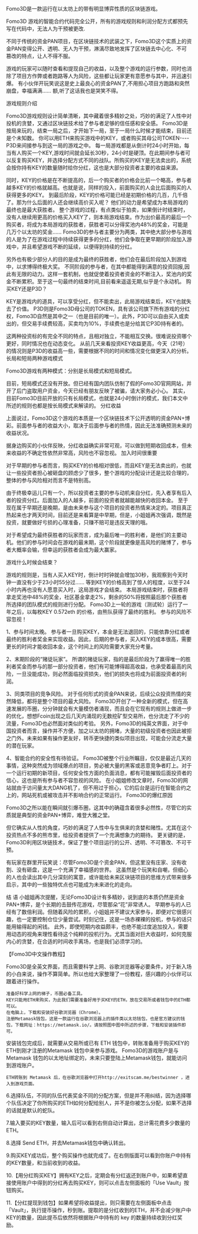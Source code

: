 

Fomo3D是一款运行在以太坊上的带有明显博弈性质的区块链游戏。


Fomo3D 游戏的智能合约代码完全公开，所有的游戏规则和利润分配方式都预先写在代码中，无法人为干预被更改.



不同于传统的资金PAN项目，在区块链技术的武装之下，Fomo3D这个实质上的资金PAN变得公开、透明、无人为干预，淋漓尽致地发挥了区块链去中心化、不可篡改的特点，让人不得不服。

游戏的玩家可以随时查看和提现自己的收益，以及整个游戏的运行参数，同时也消除了项目方作弊或者跑路等人为风险，这些都让玩家更有意愿参与其中，并迅速引爆。
有小伙伴开玩笑说这是史上最良心的资金PAN了,不用担心项目方跑路和突然崩盘，幸福满满……
额,听了这话我也是哭笑不得。


游戏规则介绍

Fomo3D游戏规则设计简单清晰，其中藏着很多精妙之处，巧妙的满足了人性中对投机的贪婪，又通过区块链技术给了参与者足够的信任感和安全感。
Fomo3D是按局来玩的，结束一局之后，才开始下一局，至于一局什么时候才能结束，目前还是个未知数。
你可以用ETH来购买游戏中的KEY，或者购买其母公司TOKEN----P3D来间接参与到这一局的游戏之中。
每一局游戏都是从倒计时24小时开始，每当有人购买一个KEY,游戏时间就会延长30秒，24小时是硬顶。在此期间参与者可以反复购买KEY，并选择分配方式不同的战队。所购买的KEY是无法卖出的，系统会按你持有KEY的数量随时给你分红，这也是大部分投资者主要的收益来源。



同时，KEY的价格是在不断提高的，后一个购买者的价格会比前一个略高，参与者越多KEY的价格就越高。也就是说，同样的投入，前面购买的人会比后面购买的人获得更多的KEY。
到最后阶段，KEY的价格可能已经是初期价格的几百，几千倍了。那为什么后面的人还会继续高价买入呢？
他们的动力是希望成为本局游戏的最终也是最大获胜者。
整个游戏的过程，有点类似于拍卖，如果倒计时结束时，没有人继续用更高的价格买入KEY了，则本局游戏结束。作为出价最高的最后一个购买者，将成为本局游戏的获胜者，获胜者可以分得奖池内48%的奖金，可能是几万个以太坊的奖金……
Fomo3D的参与者主要分为两类，其中绝大部分参与游戏的人是为了在游戏过程中持续获得更多的分红，他们会争取在更早期的阶段加入游戏中，并且希望游戏不断的延续，以便得到持续的分红。

另外也有极少部分人的目的是成为最终的获胜者，他们会在最后阶段加入到游戏中，以求博得终极大奖。
不同阶段的参与者，在其中都能得到满意的投资回报,因此有无限的动力。这样一套机制，也就促使着投资者资金的不断注入，奖池内的奖金不断累积。至于这一句最终的结束时间,目前看来遥遥无期,似乎是个永动机。
购买KEY还是P3D？

KEY是游戏内的道具，可以享受分红，但不能卖出，此局游戏结束后，KEY也就失去了价值。
P3D则是Fomo3D母公司的TOKEN，具有该公司旗下所有游戏的分红权，Fomo3D自然是其中之一（也是目前的唯一）。此外，P3D可以自由买入或卖出的，但交易手续费较高，买卖均为10%，手续费也是分给其它P3D持有者的。

这两种投资标的有完全不同的特点，且相对独立，不能相互交换。很难说投资哪个更好，同时情况也在动态变化。
从前几天来看投资KEY收益更高，今天（21号）的情况则是P3D的收益高一些，需要根据不同的时间和情况变化做更深入的分析。
长局和短局两种游戏模式

Fomo3D游戏有两种模式：分别是长局模式和短局模式。

目前，短局模式还没有开放。但已经有国内团队仿制了假的Fomo3D官网网站，并开了后门盗取用户资金，今天已经有朋友反映了被骗，请大家务必小心。
其实，目前Fomo3D目前开放的只有长局模式，也就是24小时倒计的模式，我们本文中所述的规则也都是按长局模式来解读的。
分红收益

上面说过，Fomo3D这个游戏的本质是一个区块链技术下公开透明的资金PAN+博彩。前面参与者的收益大小，取决于后面参与者的热情，因此无法准确预测未来的收益状况。

据身边购买的小伙伴反映，分红收益确实非常可观，可以做到短期收回成本，但未来收益的不确定性依然非常高，风险也不容忽视。
加入时间很重要

对于早期的参与者而言，购买KEY的价格相对很低，而且KEY是无法卖出的，也就让一些投资者担心被砸盘的顾虑少了很多，整个游戏的分配设计还是比较合理的，整体的参与风险相对而言不是特别高。

由于终极幸运儿只有一个，所以投资者主要的参与动机来自分红，先入者享有后入者的投资分红。后面加入的人越多，前面的投资者就越能越快的收回本金。
至于现在属于早期还是晚期，是由未来参与这个项目的投资者热情来决定的。项目真正热起来也才两天时间，目前还是来看算是中早期，但是，小姐姐再次强调，既然是投资，就要做好亏损的心理准备，只赚不赔可是违反天理的哦。

对于希望成为最终获胜者的玩家而言，成为最后唯一的胜利者，是他们的主要动机。他们的参与时间会在游戏的最末期，这个阶段就更像是高风险的赌博了，参与者大概率会输，但幸运的获胜者会成为最大赢家。

游戏什么时候会结束？

游戏的规则是，当有人买入KEY时，倒计时时钟就会增加30秒，我观察到今天时钟一直没有少于23小时55分过……
等到KEY的价格高到了惊人的程度，以至于24小时内再也没有人愿意买入时，这局游戏才会结束。
本局游戏结束时，获胜者将拿走奖池中48%的奖金，社区基金拿走2%，剩余的50%将按照最后那个获胜者所选择的团队模式的规则进行分配。
Fomo3D上一轮的游戏（测试轮）运行了一年之后，以每枚KEY 0.572eth 的价格，由熊队获得了最终的胜利。
参与的风险不容忽视！

1、参与时间太晚。
参与者一旦购买KEY，本金是无法退回的，只能依靠分红或者最终的胜利者奖金来实现收益。因此，后期的参与者，买入KEY的成本很高，需要更长的时间才能收回本金，这个时间上的风险需要大家充分考量。

2、末期阶段的“赌徒玩家”。
所谓的赌徒玩家，指的是最后阶段为了赢得唯一的胜利者奖金而参与的那一部分投资者，他们有可能博得超高收益，也承受着最高的风险，一旦没能成功，则必然面临投资损失，他们的损失也将成为前面投资者的利润。

3、同类项目的竞争风险。
对于任何形式的资金PAN来说，后续公众投资热情的突然降低，都将是整个项目的最大风险。
Fomo3D开创了一种全新的模式，但在高速发展的币圈，分分钟就会有大量模仿者涌现，而且会在它现有的规则上做进一步的优化，想想Fcoin出现之后几天内涌现的无数挖矿型交易所，也分流走了不少的流量，Fomo3D也必然面对类似的考验。
另外，Fomo3D的纯英文界面，对于中国投资者而言，操作并不方便，加之以太坊的拥堵，大量的初级投资者也因此被拒之门外。未来如果有操作更友好，转币更快捷的类似项目出现，可能会分流走大量的潜在玩家。

4、智能合约的安全性有待验证。
Fomo3D被整个行业所瞩目，仅仅是最近几天的事情，这种突然成为领域爆点的项目，势必被大量的黑客或恶意竞争者盯上。对于一个运行初期的新项目，任何安全性方面的负面消息，都有可能摧毁后面投资者的信心，这也是所有参与者不容忽视的风险。
在小姐姐修改文章时，Fomo3D的网站就由于访问量太大DANG机了，但不用过于担心，它的后台是运行在智能合约之上的，网站死机或被攻击并不影响合约的正常运行。
Fomo3D的爆红原因

Fomo3D之所以能在瞬间就引爆币圈，这其中的确蕴含着很多必然性，尽管它的实质就是典型的资金PAN+博弈，难登大雅之堂。

但它确实从人性的角度，巧妙的满足了人性中与生俱来的贪婪和赌性。尤其在这个投资热点不多的熊市里，给投资者提供了一个充满想象力的期待。
更关键的是，Fomo3D利用区块链技术，保证了整个项目运行的公开、透明、不可篡改、不可干预。

有玩家在群里开玩笑说：尽管Fomo3D是个资金PAN，但这里没有庄家、没有收割、没有砸盘，这是一个充满了幸福感的世界。
这虽然是个玩笑和自嘲，但细心的人也会读出其中几分深刻的寓意，或许能给未来区块链项目的思维方式带来很多启示，其中的一些独特优点也可能成为未来进化的走向。

结 语
小姐姐再次提醒，无论Fomo3D设计有多精妙，说到底的本质仍然是资金PAN+博弈，是个长期的击鼓传花游戏，尽管那朵“花”非常诱人。
早期参与的人已经有了数倍利润。但随着风险的累积，小姐姐并不建议大家参与，即便对它很感兴趣，也一定要控制仓位少量尝试。时刻记住，这是一场赤裸裸的投机，参与的话只能用输得起的闲钱。
此外，即使短期内收益颇丰，也绝不能过度追加投入，需要用动态的视角来理性看待这个纯粹的投机行为。尤其当面对巨大收益时，如何克服内心的贪婪，在合适的时间收手离场，也是我们必须学习的。

【Fomo3D中文操作教程】

Fomo3D是全英文界面，而且需要科学上网、谷歌浏览器等必要条件，对于新入场的小白来说，操作不算简单。所以也给大家整理了一份教程，感兴趣的小伙伴可以跟着进行操作。


    准备好科学上网的梯子，币圈必备工具。
    KEY只能用ETH来购买，为此我们需要准备好用于买KEY的ETH，放在交易所或者钱包中的ETH都可以。
    在电脑上，下载和安装好谷歌浏览器（Chrome）。
    注册Metamask钱包，这是一款运行在谷歌浏览器上的插件类以太坊钱包，也是官方建议的钱包，下载网址：https://metamask.io/。请按照图中图中所述的步骤，下载和安装插件即可。


安装钱包完成后，就需要从交易所或已有 ETH 钱包中，转账准备用于购买KEY的ETH到刚才注册的Metamask 钱包中来参与游戏。
Fomo3D的游戏账户是与Metamask 钱包的以太地址绑定的，未来只要登陆上Metamask钱包，就能访问到游戏账户。

    ETH转账到 Metamask 后，在谷歌浏览器中打开http://exitscam.me/bestwinner ，进入到游戏页面。

6.选择队伍，不同的队伍代表奖金不同的分配方案，但是并不用纠结，因为选择哪个队伍决定了你所购买的ETH如何分配给别人，并不是你被怎么分配，如果不选择的话就是默认的蛇队。


7.输入要买的KEY数量，输入后可以看到右侧自动计算出，总计需花费多少数量的 ETH。


8.选择 Send ETH，并去Metamask钱包中确认转出。

9.购买KEY成功后，整个购买操作也就完成了。在右侧版面可以看到你账户中持有的KEY数量，和当前收到的收益。


10.【用分红购买KEY】拥有KEY之后，定期会有分红返还到账户中，如果希望直接使用账户中得到的分红再去购买KEY，则可以点击左侧面板的「Use Vault」按钮购买。


11.【分红提现到钱包】如果希望将收益提出，则只需要在左侧面板中点击「Vault」，执行提币操作，秒到账。提取的是分红收到的ETH，并不会减少账户中KEY的数量，因此提币后依然将根据账户中持有的 key 的数量持续收到分红奖励。

